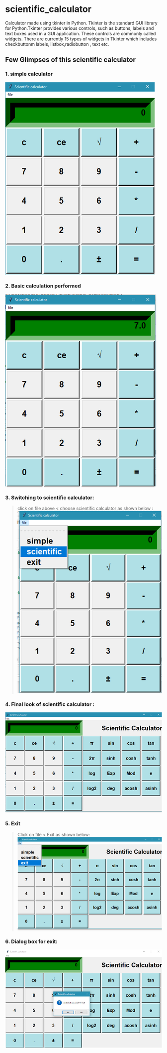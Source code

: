 # scientific_calculator
Calculator made using tkinter in Python. Tkinter is the standard GUI library for Python.Tkinter provides various controls, such as buttons, labels and text boxes used in a
GUI application. These controls are commonly called widgets. There are currently 15 types of widgets in Tkinter which includes checkbuttonm labels, listbox,radiobutton , text etc.

## Few Glimpses of this scientific calculator
 
 ### 1. simple calculator
 ![](pic/a1.png)
 
 
 ### 2. Basic calculation performed 
 ![](pic/b1.png)
 
 ### 3. Switching to scientific calculator:
 > click on file above < choose scientific calculator as shown below :
![](pic/c1.png)

### 4. Final look of scientific calculator :
![](pic/d1.png)

### 5. Exit
> Click on file < Exit as shown below:
![](pic/e1.png)

### 6. Dialog box for exit:
![](pic/f1.png)
